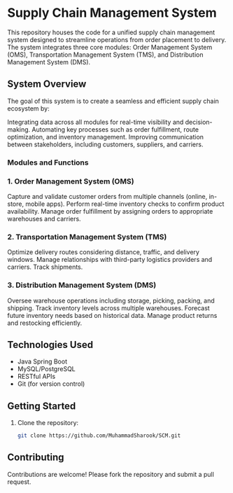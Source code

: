  # Supply Chain Management System

This repository houses the code for a unified supply chain management system designed to streamline operations from order placement to delivery. The system integrates three core modules: Order Management System (OMS), Transportation Management System (TMS), and Distribution Management System (DMS).

## System Overview
The goal of this system is to create a seamless and efficient supply chain ecosystem by:

Integrating data across all modules for real-time visibility and decision-making.
Automating key processes such as order fulfillment, route optimization, and inventory management.
Improving communication between stakeholders, including customers, suppliers, and carriers.
### Modules and Functions
### 1. Order Management System (OMS)
Capture and validate customer orders from multiple channels (online, in-store, mobile apps).
Perform real-time inventory checks to confirm product availability.
Manage order fulfillment by assigning orders to appropriate warehouses and carriers.

### 2. Transportation Management System (TMS)
Optimize delivery routes considering distance, traffic, and delivery windows.
Manage relationships with third-party logistics providers and carriers.
Track shipments.

### 3. Distribution Management System (DMS)
Oversee warehouse operations including storage, picking, packing, and shipping.
Track inventory levels across multiple warehouses.
Forecast future inventory needs based on historical data.
Manage product returns and restocking efficiently.

## Technologies Used
- Java Spring Boot
- MySQL/PostgreSQL
- RESTful APIs
- Git (for version control)


## Getting Started
1. Clone the repository:
    ```bash
    git clone https://github.com/MuhammadSharook/SCM.git
    ```

## Contributing
Contributions are welcome! Please fork the repository and submit a pull request.
